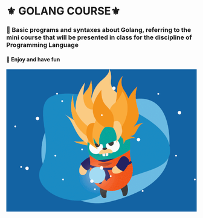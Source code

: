 <h1>⚜️ GOLANG COURSE⚜️</h1>
<h3>🔹 Basic programs and syntaxes about Golang, referring to the mini course that will be presented in class for the discipline of Programming Language </h3>
<h4>🔹 Enjoy and have fun </h4>
<img src ="ezgif.com-resize__3_.gif"> 

